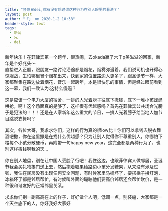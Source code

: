 ```yaml
---
title: "各位兄dei,你有没有想过你这种行为在别人眼里的看法？"
layout: post
author: "「」 on 2020-1-2 10:38"
header-style: text
tags:
  - 新闻
  - 兄
  - dei
---
```


<head></head>
<body>
  新年快乐！在菲律宾第一个跨年，很热闹，去okada赢了六千p美滋滋的回家，新年是个好兆头～
 <br> 直接进入正题，跟朋友一路讨论沿途都是烟花，烟雾弥漫着，我们说司机也开得心惊胆战，生怕哪里冒个烟花出来，快到家的位置路边人更多了，跟圣诞节一样，大家都聚集在路边放着烟花，音乐一起跨年，本是很快乐的事情，但是经过眼前看到这一幕，我们一致认为:这特么傻逼？
 <br> 
 <br> 这是应该一个电力大厦的宿舍，一排的人光着膀子往底下撒钱，底下一堆小孩蜂蛹哄抢，啊！这个场面真的是够了，这样很有优越感吗？首先在菲律宾公共场合光膀子是犯法的！！！还是在人家新年这么重大的节日，一排人光着膀子给当地人加节目跳脱衣舞吗？
 <br> 
 <br> 其次，各位大哥，我求求你们，这样的行为真的很low比！你们可以拿钱去脱衣舞酒吧撒，你在这里撒是在找什么优越感？只为让别人觉得你不尊重别人，你哪怕下楼每个小孩分散硬币，再附带一句happy new year，这完全都是两种行为了，也别这样撒钱啊我的天...
 <br> 
 <br> 你在别人地盘，别在让中国人丢脸了行吧！我住这边，也跟菲律宾人做邻居，圣诞节我会买礼物挨门送上去，然后抱着糖果给路边小孩分发糖果，从来没有涉及过钱，我住在民房没有出现任何安全问题，有时候家里马桶坏了，要搭梯子换灯泡，冰箱坏了都是邻居帮忙，有时候叫外面的蹦蹦他们要高价邻居还会帮忙砍价，是一种很和谐友好的正常邻里关系。
 <br> 
 <br> 求求你们别一副高高在上的样子，好好做个人吧，低调一点，别装逼，大家都是一个天空底下的人，你好我好大家好
 <br> 
 <br> 
 <br>
</body>


